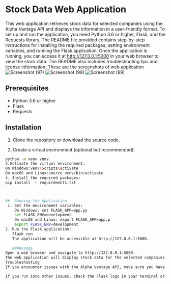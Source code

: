# Stock Data Web Application

This web application retrieves stock data for selected companies using the Alpha Vantage API and displays the information in a user-friendly format. To set up and run the application, you need Python 3.6 or higher, Flask, and the Requests library. The README file provided contains step-by-step instructions for installing the required packages, setting environment variables, and running the Flask application. Once the application is running, you can access it at http://127.0.0.1:5000 in your web browser to view the stock data. The README also includes troubleshooting tips and license information.
These are the screenshots of web application
![Screenshot (97)](https://user-images.githubusercontent.com/123728670/235984561-12d6060a-c442-4e63-93e6-f93b1e1a1633.png)
![Screenshot (98)](https://user-images.githubusercontent.com/123728670/235984605-758c736a-7864-4476-b7b6-292288880f5b.png)
![Screenshot (99)](https://user-images.githubusercontent.com/123728670/235984624-4989ef1c-9fcc-468b-bea7-c46b72c6d94f.png)
## Prerequisites

- Python 3.6 or higher
- Flask
- Requests

## Installation

1. Clone the repository or download the source code.

2. Create a virtual environment (optional but recommended):

```bash
python -m venv venv
3.Activate the virtual environment:
On Windows:venv\Scripts\activate
On macOS and Linux:source venv/bin/activate
4. Install the required packages:
pip install -r requirements.txt



##  Running the Application
 1. Set the environment variables:
    On Windows: set FLASK_APP=app.py
    set FLASK_ENV=development
    On macOS and Linux: export FLASK_APP=app.p
    export FLASK_ENV=development
2. Run the Flask application:
   flask run
   The application will be accessible at http://127.0.0.1:5000.
   
   ####Usage
Open a web browser and navigate to http://127.0.0.1:5000.
The web application will display stock data for the selected companies, including the stock symbol, price, and change percentage.
Troubleshooting
If you encounter issues with the Alpha Vantage API, make sure you have a valid API key and that the API service is not down or experiencing issues.

If you run into other issues, check the Flask logs in your terminal or command prompt for detailed error messages and traceback information.



